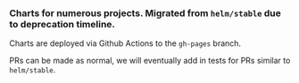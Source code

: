 ### Charts for numerous projects. Migrated from `helm/stable` due to deprecation timeline.

Charts are deployed via Github Actions to the `gh-pages` branch. 

PRs can be made as normal, we will eventually add in tests for PRs similar to `helm/stable`.
